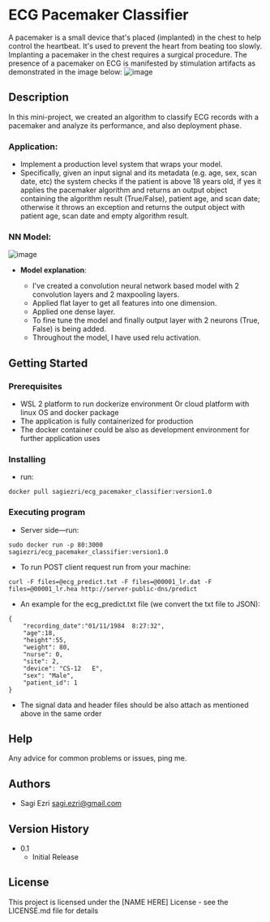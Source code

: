 # ECG Pacemaker Classifier
A pacemaker is a small device that's placed (implanted) in the chest to help control the heartbeat. It's used to prevent the heart from beating too slowly. Implanting a pacemaker in the chest requires a surgical procedure. The presence of a pacemaker on ECG is manifested by stimulation artifacts as demonstrated in the image below:
![image](https://user-images.githubusercontent.com/23264468/168440205-7ba62bea-3927-4422-9138-9d00274ec601.png)



## Description

In this mini-project, we created an algorithm to classify ECG records with a pacemaker and analyze its performance, and also deployment phase.

### Application:
* Implement a production level system that wraps your model. 
* Specifically, given an input signal and its metadata (e.g. age, sex, scan date, etc) the system checks if the patient is above 18 years old, 
if yes it applies the pacemaker algorithm and returns an output object containing the algorithm result (True/False),
patient age, and scan date; otherwise it throws an exception and returns the output object with patient age, scan date and empty algorithm result.

### NN Model:
![image](https://user-images.githubusercontent.com/23264468/168440174-edf9bc5c-aa50-4640-b283-10e97978b4b3.png)

* **Model explanation**:

  * I've created a convolution neural network based model with 2 convolution layers and 2 maxpooling layers.
  * Applied flat layer to get all features into one dimension. 
  * Applied one dense layer.
  * To fine tune the model and finally output layer with 2 neurons (True, False) is being added.
  * Throughout the model, I have used relu activation.
## Getting Started

### Prerequisites

* WSL 2 platform to run dockerize environment Or cloud platform with linux OS and docker package
* The application is fully containerized for production
* The docker container could be also as development environment for further application uses 

### Installing

* run:
```
docker pull sagiezri/ecg_pacemaker_classifier:version1.0
```

### Executing program

* Server side—run:
```
sudo docker run -p 80:3000 sagiezri/ecg_pacemaker_classifier:version1.0
```
* To run POST client request run from your machine:
```
curl -F files=@ecg_predict.txt -F files=@00001_lr.dat -F files=@00001_lr.hea http://server-public-dns/predict
```
* An example for the ecg_predict.txt file (we convert the txt file to JSON):
```
{
    "recording_date":"01/11/1984  8:27:32",
    "age":18,
    "height":55,
    "weight": 80,
    "nurse": 0,
    "site": 2,
    "device": "CS-12   E",
    "sex": "Male",
    "patient_id": 1
}
```
* The signal data and header files should be also attach as mentioned above in the same order


## Help

Any advice for common problems or issues, ping me.

## Authors

* Sagi Ezri <sagi.ezri@gmail.com>

## Version History

* 0.1
    * Initial Release

## License

This project is licensed under the [NAME HERE] License - see the LICENSE.md file for details





